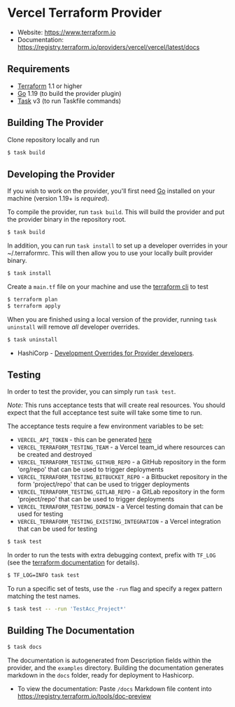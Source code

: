 # Vercel Terraform Provider

- Website: https://www.terraform.io
- Documentation: https://registry.terraform.io/providers/vercel/vercel/latest/docs

## Requirements

- [Terraform](https://www.terraform.io/downloads.html) 1.1 or higher
- [Go](https://golang.org/doc/install) 1.19 (to build the provider plugin)
- [Task](https://taskfile.dev) v3 (to run Taskfile commands)

## Building The Provider

Clone repository locally and run

```sh
$ task build
```

## Developing the Provider

If you wish to work on the provider, you'll first need [Go](http://www.golang.org) installed on your machine (version 1.19+ is _required_).

To compile the provider, run `task build`. This will build the provider and put the provider binary in the repository root.

```sh
$ task build
```

In addition, you can run `task install` to set up a developer overrides in your ~/.terraformrc. This will then allow you to use your locally built provider binary.

```sh
$ task install
```

Create a `main.tf` file on your machine and use the [terraform cli](https://developer.hashicorp.com/terraform/tutorials/aws-get-started/install-cli#install-terraform) to test

```sh
$ terraform plan
$ terraform apply
```

When you are finished using a local version of the provider, running `task uninstall` will remove _all_ developer
overrides.

```sh
$ task uninstall
```

- HashiCorp - [Development Overrides for Provider developers](https://www.terraform.io/docs/cli/config/config-file.html#development-overrides-for-provider-developers).

## Testing

In order to test the provider, you can simply run `task test`.

_Note:_ This runs acceptance tests that will create real resources. You should expect that the full acceptance test suite will take some time to run.

The acceptance tests require a few environment variables to be set:
* `VERCEL_API_TOKEN` - this can be generated [here](https://vercel.com/account/tokens)
* `VERCEL_TERRAFORM_TESTING_TEAM` - a Vercel team_id where resources can be created and destroyed
* `VERCEL_TERRAFORM_TESTING_GITHUB_REPO` - a GitHub repository in the form 'org/repo' that can be used to trigger deployments
* `VERCEL_TERRAFORM_TESTING_BITBUCKET_REPO` - a Bitbucket repository in the form 'project/repo' that can be used to trigger deployments
* `VERCEL_TERRAFORM_TESTING_GITLAB_REPO` - a GitLab repository in the form 'project/repo' that can be used to trigger deployments
* `VERCEL_TERRAFORM_TESTING_DOMAIN` - a Vercel testing domain that can be used for testing
* `VERCEL_TERRAFORM_TESTING_EXISTING_INTEGRATION` - a Vercel integration that can be used for testing

```sh
$ task test
```

In order to run the tests with extra debugging context, prefix with `TF_LOG` (see the [terraform documentation](https://www.terraform.io/docs/internals/debugging.html) for details).

```sh
$ TF_LOG=INFO task test
```

To run a specific set of tests, use the `-run` flag and specify a regex pattern matching the test names.

```sh
$ task test -- -run 'TestAcc_Project*'
```


## Building The Documentation

```sh
$ task docs
```
The documentation is autogenerated from Description fields within the provider, and the `examples` directory.
Building the documentation generates markdown in the `docs` folder, ready for deployment to Hashicorp.

- To view the documentation:
  Paste `/docs` Markdown file content into https://registry.terraform.io/tools/doc-preview
